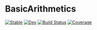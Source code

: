 # BasicArithmetics

[![Stable](https://img.shields.io/badge/docs-stable-blue.svg)](https://jeananness.github.io/BasicArithmetics.jl/stable/)
[![Dev](https://img.shields.io/badge/docs-dev-blue.svg)](https://jeananness.github.io/BasicArithmetics.jl/dev/)
[![Build Status](https://github.com/jeananness/BasicArithmetics.jl/actions/workflows/CI.yml/badge.svg?branch=master)](https://github.com/jeananness/BasicArithmetics.jl/actions/workflows/CI.yml?query=branch%3Amaster)
[![Coverage](https://codecov.io/gh/jeananness/BasicArithmetics.jl/branch/master/graph/badge.svg)](https://codecov.io/gh/jeananness/BasicArithmetics.jl)
